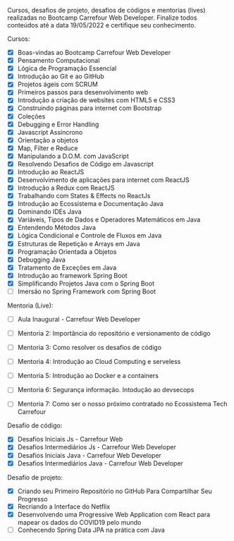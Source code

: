 Cursos, desafios de projeto, desafios de códigos e mentorias (lives) realizadas no Bootcamp Carrefour Web Developer.
Finalize todos conteúdos até a data 19/05/2022 e certifique seu conhecimento.

Cursos:
- [x] Boas-vindas ao Bootcamp Carrefour Web Developer
- [x] Pensamento Computacional
- [x] Lógica de Programação Essencial
- [x] Introdução ao Git e ao GitHub
- [x] Projetos ágeis com SCRUM
- [x] Primeiros passos para desenvolvimento web
- [x] Introdução a criação de websites com HTML5 e CSS3
- [x] Construindo páginas para internet com Bootstrap
- [x] Coleções
- [x] Debugging e Error Handling
- [x] Javascript Assíncrono
- [x] Orientação a objetos
- [x] Map, Filter e Reduce
- [x] Manipulando a D.O.M. com JavaScript
- [x] Resolvendo Desafios de Código em Javascript
- [x] Introdução ao ReactJS
- [x] Desenvolvimento de aplicações para internet com ReactJS
- [x] Introdução a Redux com ReactJS
- [x] Trabalhando com States & Effects no ReactJs
- [x] Introdução ao Ecossistema e Documentação Java
- [x] Dominando IDEs Java
- [x] Variáveis, Tipos de Dados e Operadores Matemáticos em Java
- [x] Entendendo Métodos Java
- [x] Lógica Condicional e Controle de Fluxos em Java
- [x] Estruturas de Repetição e Arrays em Java
- [x] Programação Orientada a Objetos
- [x] Debugging Java
- [x] Tratamento de Exceções em Java
- [x] Introdução ao framework Spring Boot
- [x] Simplificando Projetos Java com o Spring Boot
- [ ] Imersão no Spring Framework com Spring Boot

Mentoria (Live):
- [ ] Aula Inaugural - Carrefour Web Developer
- [ ] Mentoria 2: Importância do repositório e versionamento de código
- [ ] Mentoria 3: Como resolver os desafios de código
- [ ] Mentoria 4: Introdução ao Cloud Computing e serveless
- [ ] Mentoria 5: Introdução ao Docker e a containers
- [ ] Mentoria 6: Segurança informação. Intodução ao devsecops
- [ ] Mentoria 7: Como ser o nosso próximo contratado no Ecossistema Tech Carrefour


Desafio de código:
- [x] Desafios Iniciais Js - Carrefour Web
- [x] Desafios Intermediários Js - Carrefour Web Developer
- [x] Desafios Iniciais Java - Carrefour Web Developer
- [x] Desafios Intermediários Java - Carrefour Web Developer

Desafio de projeto:
- [x] Criando seu Primeiro Repositório no GitHub Para Compartilhar Seu Progresso
- [x] Recriando a Interface do Netflix
- [x] Desenvolvendo uma Progressive Web Application com React para mapear os dados do COVID19 pelo mundo
- [ ] Conhecendo Spring Data JPA na prática com Java
